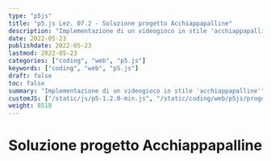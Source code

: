 ```yaml
---
type: "p5js"
title: "p5.js Lez. 07.2 - Soluzione progetto Acchiappapalline"
description: "Implementazione di un videogioco in stile 'acchiappapalline'"
date: 2022-05-23
publishdate: 2022-05-23
lastmod: 2022-05-23
categories: ["coding", "web", "p5.js"]
keywords: ["coding", "web", "p5.js"]
draft: false
toc: false
summary: "Implementazione di un videogioco in stile 'acchiappapalline'"
customJS: ["/static/js/p5-1.2.0-min.js", "/static/coding/web/p5js/progettoAcchiappapallineSoluzione.js"]
weight: 8518
---
```


# Soluzione progetto Acchiappapalline

<div id="acchiappapalline"></div>
